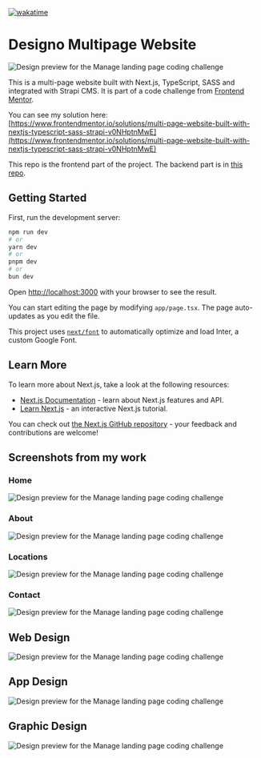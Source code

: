 [![wakatime](https://wakatime.com/badge/user/2cbd8003-b8b8-4565-92d7-ad9c23ff1846/project/153b6d55-e088-43d7-ac3c-b0562ba961d0.svg)](https://wakatime.com/badge/user/2cbd8003-b8b8-4565-92d7-ad9c23ff1846/project/153b6d55-e088-43d7-ac3c-b0562ba961d0)


# Designo Multipage Website

![Design preview for the Manage landing page coding challenge](./readme-img/01.png)


This is a multi-page website built with Next.js, TypeScript, SASS and integrated with Strapi CMS. It is part of a code challenge from [Frontend Mentor](https://www.frontendmentor.io/challenges/designo-multipage-website-G48K6rfUT). 

You can see my solution here: [https://www.frontendmentor.io/solutions/multi-page-website-built-with-nextjs-typescript-sass-strapi-v0NHptnMwE](https://www.frontendmentor.io/solutions/multi-page-website-built-with-nextjs-typescript-sass-strapi-v0NHptnMwE)

This repo is the frontend part of the project. The backend part is in [this repo](https://github.com/redfrogsss/designo-multipage-website-backend).



## Getting Started

First, run the development server:

```bash
npm run dev
# or
yarn dev
# or
pnpm dev
# or
bun dev
```

Open [http://localhost:3000](http://localhost:3000) with your browser to see the result.

You can start editing the page by modifying `app/page.tsx`. The page auto-updates as you edit the file.

This project uses [`next/font`](https://nextjs.org/docs/basic-features/font-optimization) to automatically optimize and load Inter, a custom Google Font.

## Learn More

To learn more about Next.js, take a look at the following resources:

- [Next.js Documentation](https://nextjs.org/docs) - learn about Next.js features and API.
- [Learn Next.js](https://nextjs.org/learn) - an interactive Next.js tutorial.

You can check out [the Next.js GitHub repository](https://github.com/vercel/next.js/) - your feedback and contributions are welcome!

## Screenshots from my work

### Home
![Design preview for the Manage landing page coding challenge](./readme-img/home.png)

### About
![Design preview for the Manage landing page coding challenge](./readme-img/about-us.png)

### Locations
![Design preview for the Manage landing page coding challenge](./readme-img/locations.png)

### Contact
![Design preview for the Manage landing page coding challenge](./readme-img/contact.png)

## Web Design
![Design preview for the Manage landing page coding challenge](./readme-img/web-design.png)

## App Design
![Design preview for the Manage landing page coding challenge](./readme-img/app-design.png)

## Graphic Design
![Design preview for the Manage landing page coding challenge](./readme-img/graphic-design.png)
